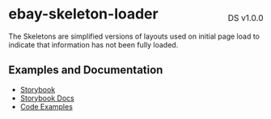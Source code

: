 <h1 style="display: flex; justify-content: space-between; align-items: center;">
    <span>
        ebay-skeleton-loader
    </span>
    <span style="font-weight: normal; font-size: medium; margin-bottom: -15px;">
        DS v1.0.0
    </span>
</h1>

The Skeletons are simplified versions of layouts used on initial page load to indicate that information has not been fully loaded.

## Examples and Documentation

-   [Storybook](http://localhost:6006/?path=/story/building-blocks-ebay-skeleton-loader--avatar)
-   [Storybook Docs](https://ebay.github.io/ebayui-core/?path=/docs/building-blocks-ebay-skeleton-loader--avatar)
-   [Code Examples](https://github.com/eBay/ebayui-core/tree/master/src/components/ebay-skeleton-loader/examples)
